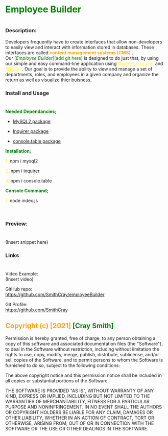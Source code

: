 # <span style="color:green">Employee Builder</span>

#

### **Description:**

Developers frequently have to create interfaces that allow non-developers to easily view and interact with information stored in databases. These interfaces are called <span style="color:orange"> **content management systems (CMS)** </span>. <br> Our <span style="color:green"> [_Employee Builder_](add git here) </span>is designed to do just that, by using our simple and easy command-line application using <span style="color:yellow"> _Node.js_, _Inquirer_, </span> and <span style="color:yellow"> _MySQL_ </span>. Our goal is to provide the ability to view and manage a set of departments, roles, and employees in a given company and organize the return as well as visualize thier buisness.

### **Install and Usage**

#

<span style="color:green"> **Needed Dependancies;** </span>

- [MySQL2 package](https://www.npmjs.com/package/mysql2)

- [Inquirer package](https://www.npmjs.com/package/inquirer)

- [console.table package](https://www.npmjs.com/package/console.table)

<span style= "color:green"> **Installation;** </span>

<span style="color:yellow">1.</span> npm i mysql2

<span style="color:yellow">2.</span> npm i inquirer

<span style="color:yellow">3.</span> npm i console.table

<span style= "color:green"> **Console Command;** </span>

<span style="color:yellow">1.</span> node index.js

<br>

### Preview:

#

(Insert snippet here)

### **Links**

#

Video Example:
<br>
(Insert video)

GitHub repo:
<br>
https://github.com/SmithCray/employeeBuilder

Git Profile:
<br>
https://github.com/SmithCray

## <span style="color:orange"> Copyright (c) [2021] </span> <span style="color:green"> [Cray Smith] </span>

Permission is hereby granted, free of charge, to any person obtaining a copy
of this software and associated documentation files (the "Software"), to deal
in the Software without restriction, including without limitation the rights
to use, copy, modify, merge, publish, distribute, sublicense, and/or sell
copies of the Software, and to permit persons to whom the Software is
furnished to do so, subject to the following conditions:

The above copyright notice and this permission notice shall be included in all
copies or substantial portions of the Software.

THE SOFTWARE IS PROVIDED "AS IS", WITHOUT WARRANTY OF ANY KIND, EXPRESS OR
IMPLIED, INCLUDING BUT NOT LIMITED TO THE WARRANTIES OF MERCHANTABILITY,
FITNESS FOR A PARTICULAR PURPOSE AND NONINFRINGEMENT. IN NO EVENT SHALL THE
AUTHORS OR COPYRIGHT HOLDERS BE LIABLE FOR ANY CLAIM, DAMAGES OR OTHER
LIABILITY, WHETHER IN AN ACTION OF CONTRACT, TORT OR OTHERWISE, ARISING FROM,
OUT OF OR IN CONNECTION WITH THE SOFTWARE OR THE USE OR OTHER DEALINGS IN THE
SOFTWARE.
